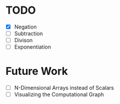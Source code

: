 # TODO

- [x] Negation
- [ ] Subtraction
- [ ] Divison
- [ ] Exponentiation

# Future Work

- [ ] N-Dimensional Arrays instead of Scalars
- [ ] Visualizing the Computational Graph
